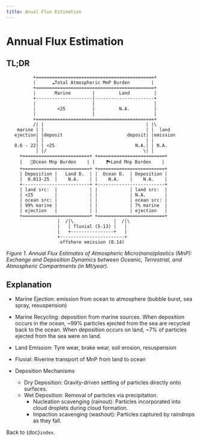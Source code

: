 ```yaml
---
title: Anual Flux Estimation
---
```


# Annual Flux Estimation

## TL;DR

```none
          +============================================+
          |      ☁️Total Atmospheric MnP Burden        |
          +============================================+
          |       Marine        |         Land         |
          +---------------------|----------------------+
          |                     |                      |
          |        <25          |         N.A.         |
          |                     |                      |
          +============================================+
          /| |                                      | |\
    marine | |                                      | |  land
   ejection| |deposit                        deposit| |emission
           | |                                      | |
   8.6 - 22| | <25                              N.A.| | N.A.
           | |/                                    \| |
     +=========================+ +=========================+
     |   🌊Ocean Mnp Burden    | |    🏞️Land Mnp Burden    |
     +=========================+ +=========================+
     | Deposition |   Land D.  | |  Ocean D.  | Deposition |
     |  0.013-25  |    N.A.    | |    N.A.    |    N.A.    |
     +-------------------------+ +-------------------------+
     | land src:  |            | |            | land src:  |
     | <25        |            | |            | N.A.       |
     | ocean src: |            | |            | ocean src: |
     | 99% marine |            | |            | 7% marine  |
     | ejection   |            | |            | ejection   |
     +=========================+ +=========================+
                   |  /|\               |  /|\
                   |   | fluvial (5-13) |   |
                   |   +----------------+   |
                   +------------------------+
                    offshore emission (0.14)
```

_Figure 1. Annual Flux Estimates of Atmospheric Micro(nano)plastics (MnP):
Exchange and Deposition Dynamics between Oceanic, Terrestrial, and Atmospheric
Compartments (in Mt/year)._

## Explanation

- Marine Ejection: emission from ocean to atmosphere (bubble burst, sea spray,
  resuspension)
- Marine Recycling: deposition from marine sources. When deposition occurs in
  the ocean, ~99% particles ejected from the sea are recycled back to the ocean.
  When deposition occurs on land, ~7% of particles ejected from the sea were on
  land.
- Land Emission: Tyre wear, brake wear, soil erosion, resuspension
- Fluvial: Riverine transport of MnP from land to ocean
- Deposition Mechanisms

  - Dry Deposition: Gravity-driven settling of particles directly onto surfaces.
  - Wet Deposition: Removal of particles via precipitation.
    - Nucleation scavenging (rainout): Particles incorporated into cloud droplets during cloud formation.
    - Impaction scavenging (washout): Particles captured by raindrops as they fall.

Back to {doc}`index`.

```{disqus}

```

